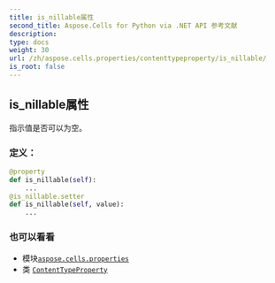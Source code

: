 ```yaml
---
title: is_nillable属性
second_title: Aspose.Cells for Python via .NET API 参考文献
description:
type: docs
weight: 30
url: /zh/aspose.cells.properties/contenttypeproperty/is_nillable/
is_root: false
---
```

## is_nillable属性

指示值是否可以为空。
### 定义：
```python
@property
def is_nillable(self):
    ...
@is_nillable.setter
def is_nillable(self, value):
    ...
```

### 也可以看看
* 模块[`aspose.cells.properties`](../../)
* 类 [`ContentTypeProperty`](/cells/python-net/zh/aspose.cells.properties/contenttypeproperty)
